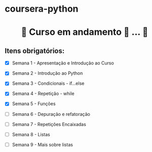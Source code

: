 # coursera-python
<h1 align="center"> 
	🚧  Curso em andamento 🚀 ...  🚧
</h1>

## Itens obrigatórios:
- [X] Semana 1 - Apresentação e Introdução ao Curso
- [X] Semana 2 - Introdução ao Python
- [X] Semana 3 - Condicionais - if...else
- [X] Semana 4 - Repetição - while
- [X] Semana 5 - Funções
- [ ] Semana 6 - Depuração e refatoração
- [ ] Semana 7 - Repetições Encaixadas
- [ ] Semana 8 - Listas
- [ ] Semana 9 - Mais sobre listas

